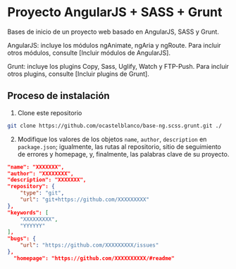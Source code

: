 # Proyecto AngularJS + SASS + Grunt
Bases de inicio de un proyecto web basado en AngularJS, SASS y Grunt.

AngularJS: incluye los módulos ngAnimate, ngAria y ngRoute. Para incluir otros módulos, consulte [Incluir módulos de AngularJS].

Grunt: incluye los plugins Copy, Sass, Uglify, Watch y FTP-Push. Para incluir otros plugins, consulte [Incluir plugins de Grunt].

## Proceso de instalación

1. Clone este repositorio
```sh
git clone https://github.com/ocastelblanco/base-ng.scss.grunt.git ./
```
2. Modifique los valores de los objetos `name`, `author`, `description` en `package.json`; igualmente, las rutas al repositorio, sitio de seguimiento de errores y homepage, y, finalmente, las palabras clave de su proyecto.
```json
"name": "XXXXXXX",
"author": "XXXXXXXX",
"description": "XXXXXXX",
"repository": {
    "type": "git",
    "url": "git+https://github.com/XXXXXXXXX"
},
"keywords": [
    "XXXXXXXXX",
    "YYYYYY"
],
"bugs": {
    "url": "https://github.com/XXXXXXXXX/issues"
},
  "homepage": "https://github.com/XXXXXXXXXX/#readme"
```

